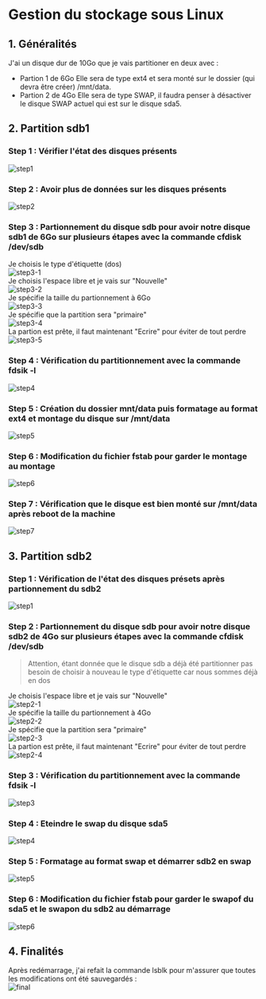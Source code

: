 # Gestion du stockage sous Linux

## 1. Généralités
J'ai un disque dur de 10Go que je vais partitioner en deux avec :
  * Partion 1 de 6Go
    Elle sera de type ext4 et sera monté sur le dossier (qui devra être créer) /mnt/data.
  * Partion 2 de 4Go
    Elle sera de type SWAP, il faudra penser à désactiver le disque SWAP actuel qui est sur le disque sda5.

## 2. Partition sdb1
### Step 1 : Vérifier l'état des disques présents
![step1](https://github.com/Mirhazka/GestionStockageLinux/blob/main/Ressource/0_lsblk.png)
### Step 2 : Avoir plus de données sur les disques présents
![step2](https://github.com/Mirhazka/GestionStockageLinux/blob/main/Ressource/1_fdisk-l.png)
### Step 3 : Partionnement du disque sdb pour avoir notre disque sdb1 de 6Go sur plusieurs étapes avec la commande cfdisk /dev/sdb
Je choisis le type d'étiquette (dos)  
![step3-1](https://github.com/Mirhazka/GestionStockageLinux/blob/main/Ressource/2-0_cfdisk-sdB.png)  
Je choisis l'espace libre et je vais sur "Nouvelle"  
![step3-2](https://github.com/Mirhazka/GestionStockageLinux/blob/main/Ressource/2-1_cfdisk-sdB.png)  
Je spécifie la taille du partionnement à 6Go  
![step3-3](https://github.com/Mirhazka/GestionStockageLinux/blob/main/Ressource/2-2_cfdisk-sdB.png)  
Je spécifie que la partition sera "primaire"  
![step3-4](https://github.com/Mirhazka/GestionStockageLinux/blob/main/Ressource/2-3_cfdisk-sdB.png)  
La partion est prête, il faut maintenant "Ecrire" pour éviter de tout perdre  
![step3-5](https://github.com/Mirhazka/GestionStockageLinux/blob/main/Ressource/2-4_cfdisk-sdB.png)  
### Step 4 : Vérification du partitionnement avec la commande fdsik -l
![step4](https://github.com/Mirhazka/GestionStockageLinux/blob/main/Ressource/3_fdisk-l.png)
### Step 5 : Création du dossier mnt/data puis formatage au format ext4 et montage du disque sur /mnt/data
![step5](https://github.com/Mirhazka/GestionStockageLinux/blob/main/Ressource/4_mkfs%26mount-sdb1.png)
### Step 6 : Modification du fichier fstab pour garder le montage au montage
![step6](https://github.com/Mirhazka/GestionStockageLinux/blob/main/Ressource/5_fstab-sdb1.png)
### Step 7 : Vérification que le disque est bien monté sur /mnt/data après reboot de la machine
![step7](https://github.com/Mirhazka/GestionStockageLinux/blob/main/Ressource/6_reboot-sdb1.png)

## 3. Partition sdb2
### Step 1 : Vérification de l'état des disques présets après partionnement du sdb2
![step1](https://github.com/Mirhazka/GestionStockageLinux/blob/main/Ressource/7_lsblk-fdisk(rappel).png)
### Step 2 : Partionnement du disque sdb pour avoir notre disque sdb2 de 4Go sur plusieurs étapes avec la commande cfdisk /dev/sdb
> Attention, étant donnée que le disque sdb a déjà été partitionner pas besoin de choisir à nouveau le type d'étiquette car nous sommes déjà en dos  

Je choisis l'espace libre et je vais sur "Nouvelle"  
![step2-1](https://github.com/Mirhazka/GestionStockageLinux/blob/main/Ressource/8-0_cfdisk-sdB.png)  
Je spécifie la taille du partionnement à 4Go  
![step2-2](https://github.com/Mirhazka/GestionStockageLinux/blob/main/Ressource/8-1_cfdisk-sdB.png)  
Je spécifie que la partition sera "primaire"  
![step2-3](https://github.com/Mirhazka/GestionStockageLinux/blob/main/Ressource/8-2_cfdisk-sdB.png)  
La partion est prête, il faut maintenant "Ecrire" pour éviter de tout perdre  
![step2-4](https://github.com/Mirhazka/GestionStockageLinux/blob/main/Ressource/8-3_cfdisk-sdB.png)  
### Step 3 : Vérification du partitionnement avec la commande fdsik -l
![step3](https://github.com/Mirhazka/GestionStockageLinux/blob/main/Ressource/9_fdisk-l.png)
### Step 4 : Eteindre le swap du disque sda5
![step4](https://github.com/Mirhazka/GestionStockageLinux/blob/main/Ressource/10_swapOffsdA5.png)
### Step 5 : Formatage au format swap et démarrer sdb2 en swap
![step5](https://github.com/Mirhazka/GestionStockageLinux/blob/main/Ressource/11_mkswap%26swapOnsdB2.png)
### Step 6 : Modification du fichier fstab pour garder le swapof du sda5 et le swapon du sdb2 au démarrage
![step6](https://github.com/Mirhazka/GestionStockageLinux/blob/main/Ressource/12_fstab-sdb2.png)

## 4. Finalités
Après redémarrage, j'ai refait la commande lsblk pour m'assurer que toutes les modifications ont été sauvegardés :  
![final](https://github.com/Mirhazka/GestionStockageLinux/blob/main/Ressource/13_reboot-sdb2.png)
